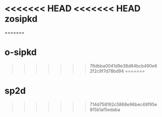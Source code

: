 <<<<<<< HEAD
<<<<<<< HEAD
zosipkd
=======
=======
# o-sipkd
>>>>>>> 76dbba0041d9e38d84bcb490e62f2c9f7d78bd94
=======
# sp2d
>>>>>>> 714d758192c5868e96bec49f95e8f5b1af5edaba
